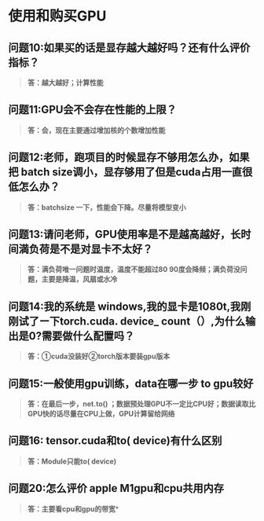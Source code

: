 # 使用和购买GPU

## 问题10:如果买的话是显存越大越好吗？还有什么评价指标？

> **答：越大越好；计算性能**

## 问题11:GPU会不会存在性能的上限？

> **答：会，现在主要通过增加核的个数增加性能**

## 问题12:老师，跑项目的时候显存不够用怎么办，如果把 batch size调小，显存够用了但是cuda占用一直很低怎么办？

> **答：batchsize 一下，性能会下降。尽量将模型变小**

## 问题13:请问老师，GPU使用率是不是越高越好，长时间満负荷是不是对显卡不太好？

> **答：满负荷唯一问题时温度，温度不能超过80 90度会降频；满负荷没问题，主要是降温，风扇或水冷**

## 问题14:我的系统是 windows,我的显卡是1080t,我刚刚试了ー下torch.cuda. device_ count（）,为什么输出是0?需要做什么配置吗？

> **答：①cuda没装好②torch版本要装gpu版本**

## 问题15:一般使用gpu训练，data在哪一步 to gpu较好

> **答：在最后一步，net.to() ；数据预处理GPU不一定比CPU好；数据读取比GPU快的话尽量在CPU上做，GPU计算留给网络**

## 问题16: tensor.cuda和to( device)有什么区别

> **答：Module只能to( device)**

## 问题20:怎么评价 apple M1gpu和cpu共用内存

> **答：主要看cpu和gpu的带宽***